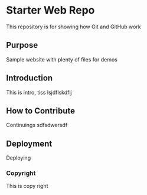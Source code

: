 # Starter Web Repo

This repository is for showing how Git and GitHub work

## Purpose

Sample website with plenty of files for demos

## Introduction

This is intro, tiss         lsjdflskdflj

## How to Contribute

Continuings sdfsdwersdf

## Deployment

Deploying

### Copyright

This is copy right